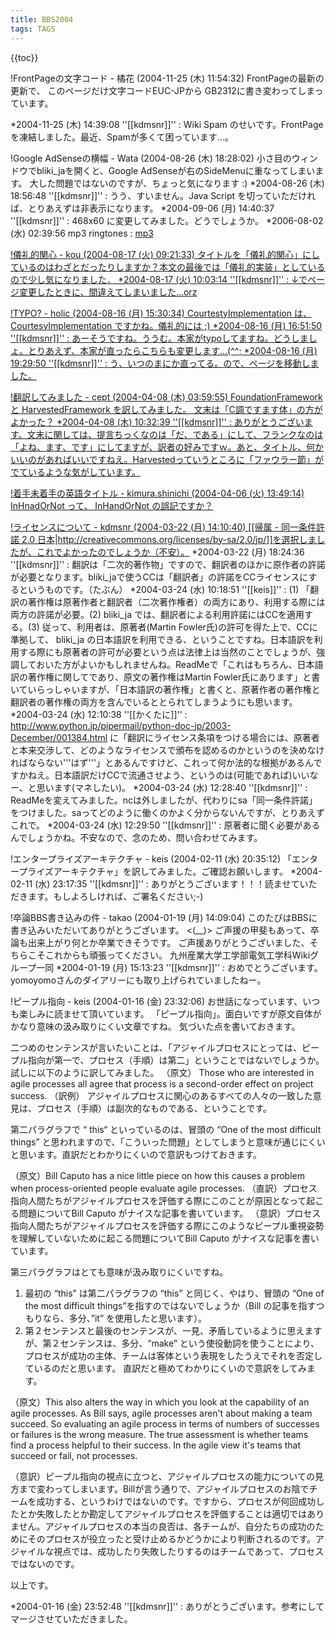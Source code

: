 ```yaml
---
title: BBS2004
tags: TAGS
---
```


{{toc}}

!FrontPageの文字コード - 橘花 (2004-11-25 (木) 11:54:32)
FrontPageの最新の更新で、
このページだけ文字コードEUC-JPから
GB2312に書き変わってしまっています。

*2004-11-25 (木) 14:39:08 ''[[kdmsnr]]'' : Wiki Spam のせいです。FrontPageを凍結しました。最近、Spamが多くて困っています...。


!Google AdSenseの横幅 - Wata (2004-08-26 (木) 18:28:02)
小さ目のウィンドウでbliki_jaを開くと、Google AdSenseが右のSideMenuに重なってしまいます。
大した問題ではないのですが、ちょっと気になります :)
*2004-08-26 (木) 18:56:48 ''[[kdmsnr]]'' : うう、すいません。Java Script を切っていただければ、とりあえずは非表示になります。
*2004-09-06 (月) 14:40:37 ''[[kdmsnr]]'' : 468x60 に変更してみました。どうでしょうか。
*2006-08-02 (水) 02:39:56 mp3 ringtones : <a href='http://www.ringtones-rate.com'>mp3 

!儀礼的関心 - kou (2004-08-17 (火) 09:21:33)
タイトルを「儀礼的関心」にしているのはわざとだったりしますか？本文の最後では「儀礼的実装」としているので少し気になりました．
*2004-08-17 (火) 10:03:14 ''[[kdmsnr]]'' : ↓でページ変更したときに、間違えてしまいました...orz


!TYPO? - holic (2004-08-16 (月) 15:30:34)
CourtestyImplementation は、CourtesyImplementation ですかね。儀礼的には ;)
*2004-08-16 (月) 16:51:50 ''[[kdmsnr]]'' : あーそうですね。ううむ。本家がtypoしてますね。どうしましょ。とりあえず、本家が直ったらこちらも変更します...(^^;
*2004-08-16 (月) 19:29:50 ''[[kdmsnr]]'' : う、いつのまにか直ってる。ので、ページを移動しました。


!翻訳してみました - cept (2004-04-08 (木) 03:59:55)
FoundationFramework と HarvestedFramework を訳してみました。
文末は「C調ですます体」の方がよかった？
*2004-04-08 (木) 10:32:39 ''[[kdmsnr]]'' : ありがとうございます。文末に関しては、提言ちっくなのは「だ、である」にして、フランクなのは「よね、ます、です」にしてますが、訳者の好みですｗ。あと、タイトル、何かいいのがあればいいですねえ。Harvestedっていうところに「ファウラー節」がでているような気がしています。


!着手未着手の英語タイトル - kimura.shinichi (2004-04-06 (火) 13:49:14)
InHnadOrNot って、 InHandOrNot の誤記ですか？


!ライセンスについて - kdmsnr (2004-03-22 (月) 14:10:40)
[[帰属 - 同一条件許諾 2.0 日本|http://creativecommons.org/licenses/by-sa/2.0/jp/]]を選択しましたが、これでよかったのでしょうか（不安）。
*2004-03-22 (月) 18:24:36 ''[[kdmsnr]]'' : 翻訳は「二次的著作物」ですので、翻訳者のほかに原作者の許諾が必要となります。bliki_jaで使うCCは「翻訳者」の許諾をCCライセンスにするというものです。（たぶん）
*2004-03-24 (水) 10:18:51 ''[[keis]]'' : (1) 「翻訳の著作権は原著作者と翻訳者（二次著作権者）の両方にあり、利用する際には両方の許諾が必要。(2) bliki_ja では、翻訳者による利用許諾にはCCを適用する。(3) 従って、利用者は、原著者(Martin Fowler氏)の許可を得た上で、CCに準拠して、 bliki_ja の日本語訳を利用できる、ということですね。日本語訳を利用する際にも原著者の許可が必要という点は法律上は当然のことでしょうが、強調しておいた方がよいかもしれませんね。ReadMeで「これはもちろん、日本語訳の著作権に関してであり、原文の著作権はMartin Fowler氏にあります」と書いていらっしゃいますが、「日本語訳の著作権」と書くと、原著作者の著作権と翻訳者の著作権の両方を含んでいるととられてしまうようにも思います。
*2004-03-24 (水) 12:10:38 ''[[かくたに]]'' : http://www.python.jp/pipermail/python-doc-jp/2003-December/001384.html に「翻訳にライセンス条項をつける場合には、原著者と本来交渉して、どのようなライセンスで頒布を認めるのかというのを決めなければならない'''はず'''」とあるんですけど、これって何か法的な根拠があるんですかねえ。日本語訳だけCCで流通させよう、というのは(可能であれば)いいなー、と思います(マネしたい)。
*2004-03-24 (水) 12:28:40 ''[[kdmsnr]]'' : ReadMeを変えてみました。ncは外しましたが、代わりにsa「同一条件許諾」をつけました。saってどのように働くのかよく分からないんですが、とりあえずこれで。
*2004-03-24 (水) 12:29:50 ''[[kdmsnr]]'' : 原著者に聞く必要があるんでしょうかね。不安なので、念のため、問い合わせてみます。


!エンタープライズアーキテクチャ - keis (2004-02-11 (水) 20:35:12)
「エンタープライズアーキテクチャ」を訳してみました。ご確認お願いします。
*2004-02-11 (水) 23:17:35 ''[[kdmsnr]]'' : ありがとうございます！！！読ませていただきます。もしよろしければ、ご署名ください;-)


!卒論BBS書き込みの件 - takao (2004-01-19 (月) 14:09:04)
このたびはBBSに書き込みいただいてありがとうございます。
<(__)>
ご声援の甲斐もあって、卒論も出来上がり何とか卒業できそうです。
ご声援ありがとうございました、そちらこそこれからも頑張ってください。
九州産業大学工学部電気工学科Wikiグループ一同
*2004-01-19 (月) 15:13:23 ''[[kdmsnr]]'' : おめでとうございます。yomoyomoさんのダイアリーにも取り上げられていましたねー。


!ピープル指向 - keis (2004-01-16 (金) 23:32:06)
お世話になっています、いつも楽しみに読ませて頂いています。
「ピープル指向」。面白いですが原文自体がかなり意味の汲み取りにくい文章ですね。
気づいた点を書いておきます。

二つめのセンテンスが言いたいことは、「アジャイルプロセスにとっては、ピープル指向が第一で、プロセス（手順）は第二」ということではないでしょうか。試しに以下のように訳してみました。
（原文） Those who are interested in agile processes all agree that process is a second-order effect on project success.
（訳例） アジャイルプロセスに関心のあるすべての人々の一致した意見は、プロセス（手順）は副次的なものである、ということです。

第二パラグラフで “ this“ といっているのは、冒頭の “One of the most difficult things” と思われますので、「こういった問題」としてしまうと意味が通じにくいと思います。直訳だとわかりにくいので意訳もつけておきます。

（原文）Bill Caputo has a nice little piece on how this causes a problem when process-oriented people evaluate agile processes.
（直訳）プロセス指向人間たちがアジャイルプロセスを評価する際にこのことが原因となって起こる問題についてBill Caputo がナイスな記事を書いています。
（意訳）プロセス指向人間たちがアジャイルプロセスを評価する際にこのようなピープル重視姿勢を理解していないために起こる問題についてBill Caputo がナイスな記事を書いています。

第三パラグラフはとても意味が汲み取りにくいですね。
1.	最初の “this” は第二パラグラフの “this” と同じく、やはり、冒頭の “One of the most difficult things”を指すのではないでしょうか（Bill の記事を指すつもりなら、多分、”it” を使用したと思います）。
2.	第２センテンスと最後のセンテンスが、一見、矛盾しているように思えますが、第２センテンスは、多分、“make” という使役動詞を使うことにより、プロセスが成功の主体、チームは客体という表現をしたうえでそれを否定しているのだと思います。
直訳だと極めてわかりにくいので意訳をしてみます。

（原文）This also alters the way in which you look at the capability of an agile processes. As Bill says, agile processes aren't about making a team succeed. So evaluating an agile process in terms of numbers of successes or failures is the wrong measure. The true assessment is whether teams find a process helpful to their success. In the agile view it's teams that succeed or fail, not processes.

（意訳）ピープル指向の視点に立つと、アジャイルプロセスの能力についての見方まで変わってしまいます。Billが言う通りで、アジャイルプロセスのお陰でチームを成功する、というわけではないのです。ですから、プロセスが何回成功したとか失敗したとか勘定してアジャイルプロセスを評価することは適切ではありません。アジャイルプロセスの本当の良否は、各チームが、自分たちの成功のためにそのプロセスが役立ったと受け止めるかどうかにより判断されるのです。アジャイルな視点では、成功したり失敗したりするのはチームであって、プロセスではないのです。

以上です。

*2004-01-16 (金) 23:52:48 ''[[kdmsnr]]'' : ありがとうございます。参考にしてマージさせていただきました。
